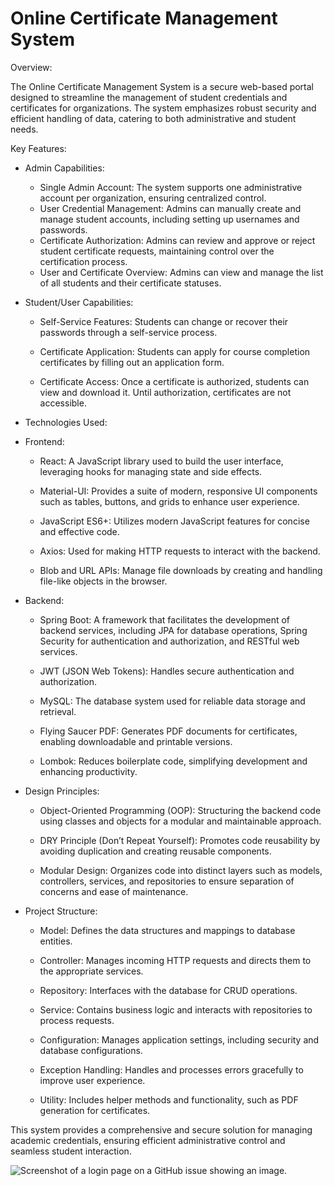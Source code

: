 # **Online Certificate Management System**

Overview:

The Online Certificate Management System is a secure web-based portal designed to streamline the management of student credentials and certificates for organizations. The system emphasizes robust security and efficient handling of data, catering to both administrative and student needs.

Key Features:

- Admin Capabilities:

    - Single Admin Account: The system supports one administrative account per organization, ensuring centralized control.

    * User Credential Management: Admins can manually create and manage student accounts, including setting up usernames and passwords.

    + Certificate Authorization: Admins can review and approve or reject student certificate requests, maintaining control over the 
      certification process.

    - User and Certificate Overview: Admins can view and manage the list of all students and their certificate statuses.

- Student/User Capabilities:
  
    - Self-Service Features: Students can change or recover their passwords through a self-service process.

    - Certificate Application: Students can apply for course completion certificates by filling out an application form.

    - Certificate Access: Once a certificate is authorized, students can view and download it. Until authorization, certificates are not 
      accessible.

 - Technologies Used:

- Frontend:

     - React: A JavaScript library used to build the user interface, leveraging hooks for managing state and side effects.

     - Material-UI: Provides a suite of modern, responsive UI components such as tables, buttons, and grids to enhance user experience.

     - JavaScript ES6+: Utilizes modern JavaScript features for concise and effective code.

     - Axios: Used for making HTTP requests to interact with the backend.

     - Blob and URL APIs: Manage file downloads by creating and handling file-like objects in the browser.
     
- Backend:

    - Spring Boot: A framework that facilitates the development of backend services, including JPA for database operations, Spring 
      Security for authentication and authorization, and RESTful web services.
    
    - JWT (JSON Web Tokens): Handles secure authentication and authorization.
    
    - MySQL: The database system used for reliable data storage and retrieval.

    - Flying Saucer PDF: Generates PDF documents for certificates, enabling downloadable and printable versions.
    
    - Lombok: Reduces boilerplate code, simplifying development and enhancing productivity.

- Design Principles:

    - Object-Oriented Programming (OOP): Structuring the backend code using classes and objects for a modular and maintainable approach.
    
    - DRY Principle (Don’t Repeat Yourself): Promotes code reusability by avoiding duplication and creating reusable components.
    
    - Modular Design: Organizes code into distinct layers such as models, controllers, services, and repositories to ensure separation of 
      concerns and ease of maintenance.

- Project Structure:

    - Model: Defines the data structures and mappings to database entities.

    - Controller: Manages incoming HTTP requests and directs them to the appropriate services.

    - Repository: Interfaces with the database for CRUD operations.

    - Service: Contains business logic and interacts with repositories to process requests.

    - Configuration: Manages application settings, including security and database configurations.
    
    - Exception Handling: Handles and processes errors gracefully to improve user experience.
    
    - Utility: Includes helper methods and functionality, such as PDF generation for certificates.

This system provides a comprehensive and secure solution for managing academic credentials, ensuring efficient administrative control and seamless student interaction.

![Screenshot of a login page on a GitHub issue showing an image.](‪C:\Users\hp\Downloads)
 

   




